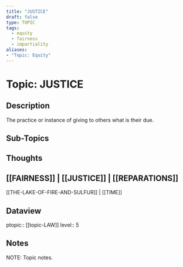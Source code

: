 ```yaml
---
title: "JUSTICE"
draft: false
type: TOPIC
tags:
  - equity
  - fairness
  - impartiality
aliases:
- "Topic: Equity"
---
```

# Topic: JUSTICE
## Description
The practice or instance of giving to others what is their due.

## Sub-Topics


## Thoughts
[[FAIRNESS]] | [[JUSTICE]] | [[REPARATIONS]]
-
[[THE-LAKE-OF-FIRE-AND-SULFUR]] | [[TIME]]

## Dataview
ptopic:: [[topic-LAW]]
level:: 5

## Notes
NOTE: Topic notes.